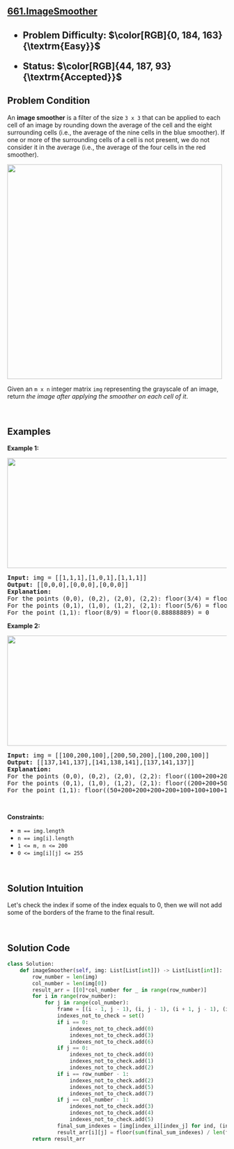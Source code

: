 <!-- <style>

.hard{
    color: rgb(255 55 95)
}

.medium{
    color: rgb(255 192 30)
}

.easy{
    color: rgb(0 184 163)
}

.accepted{
    color: rgb(44 187 93)
}

.error{
    color:rgb(239 71 67)
}

</style> -->

<h2><a href="https://leetcode.com/problems/image-smoother">661.ImageSmoother</a><h2>

<ul>
<li><p>Problem Difficulty: $\color[RGB]{0, 184, 163}{\textrm{Easy}}$</p></li>
<li><p>Status: $\color[RGB]{44, 187, 93}{\textrm{Accepted}}$</strong></p>
</ul>

<h2>Problem Condition</h2>
<div class="xFUwe" data-track-load="description_content"><p>An <strong>image smoother</strong> is a filter of the size <code>3 x 3</code> that can be applied to each cell of an image by rounding down the average of the cell and the eight surrounding cells (i.e., the average of the nine cells in the blue smoother). If one or more of the surrounding cells of a cell is not present, we do not consider it in the average (i.e., the average of the four cells in the red smoother).</p>
<img alt="" src="https://assets.leetcode.com/uploads/2021/05/03/smoother-grid.jpg" style="width: 493px; height: 493px;">
<p>Given an <code>m x n</code> integer matrix <code>img</code> representing the grayscale of an image, return <em>the image after applying the smoother on each cell of it</em>.</p>

<p>&nbsp;</p>
<h2>Examples</h2>
<p><strong class="example">Example 1:</strong></p>
<img alt="" src="https://assets.leetcode.com/uploads/2021/05/03/smooth-grid.jpg" style="width: 613px; height: 253px;">

<pre><strong>Input:</strong> img = [[1,1,1],[1,0,1],[1,1,1]]
<strong>Output:</strong> [[0,0,0],[0,0,0],[0,0,0]]
<strong>Explanation:</strong>
For the points (0,0), (0,2), (2,0), (2,2): floor(3/4) = floor(0.75) = 0
For the points (0,1), (1,0), (1,2), (2,1): floor(5/6) = floor(0.83333333) = 0
For the point (1,1): floor(8/9) = floor(0.88888889) = 0
</pre>

<p><strong class="example">Example 2:</strong></p>
<img alt="" src="https://assets.leetcode.com/uploads/2021/05/03/smooth2-grid.jpg" style="width: 613px; height: 253px;">
<pre><strong>Input:</strong> img = [[100,200,100],[200,50,200],[100,200,100]]
<strong>Output:</strong> [[137,141,137],[141,138,141],[137,141,137]]
<strong>Explanation:</strong>
For the points (0,0), (0,2), (2,0), (2,2): floor((100+200+200+50)/4) = floor(137.5) = 137
For the points (0,1), (1,0), (1,2), (2,1): floor((200+200+50+200+100+100)/6) = floor(141.666667) = 141
For the point (1,1): floor((50+200+200+200+200+100+100+100+100)/9) = floor(138.888889) = 138
</pre>

<p>&nbsp;</p>
<p><strong>Constraints:</strong></p>
<ul>
	<li><code>m == img.length</code></li>
	<li><code>n == img[i].length</code></li>
	<li><code>1 &lt;= m, n &lt;= 200</code></li>
	<li><code>0 &lt;= img[i][j] &lt;= 255</code></li>
</ul>
</div>

<p>&nbsp;</p>
<h2>Solution Intuition</h2>

Let's check the index if some of the index equals to 0, then we will not add some of the borders of the frame to the final result.

<p>&nbsp;</p>
<h2>Solution Code</h2>

```python
class Solution:
    def imageSmoother(self, img: List[List[int]]) -> List[List[int]]:
        row_number = len(img)
        col_number = len(img[0])
        result_arr = [[0]*col_number for _ in range(row_number)]
        for i in range(row_number):
            for j in range(col_number):
                frame = [(i - 1, j - 1), (i, j - 1), (i + 1, j - 1), (i - 1, j + 1), (i, j + 1), (i + 1, j + 1), (i - 1, j), (i + 1, j), (i, j)]
                indexes_not_to_check = set()
                if i == 0:
                    indexes_not_to_check.add(0)
                    indexes_not_to_check.add(3)
                    indexes_not_to_check.add(6)
                if j == 0:
                    indexes_not_to_check.add(0)
                    indexes_not_to_check.add(1)
                    indexes_not_to_check.add(2)
                if i == row_number - 1:
                    indexes_not_to_check.add(2)
                    indexes_not_to_check.add(5)
                    indexes_not_to_check.add(7)
                if j == col_number - 1:
                    indexes_not_to_check.add(3)
                    indexes_not_to_check.add(4)
                    indexes_not_to_check.add(5)
                final_sum_indexes = [img[index_i][index_j] for ind, (index_i, index_j) in enumerate(frame) if ind not in indexes_not_to_check]
                result_arr[i][j] = floor(sum(final_sum_indexes) / len(final_sum_indexes))
        return result_arr
```

